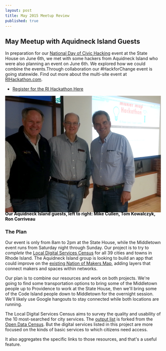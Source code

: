 ```yaml
---
layout: post
title: May 2015 Meetup Review
published: true
---
```


## May Meetup with Aquidneck Island Guests

In preparation for our [National Day of Civic Hacking](http://hackforchange.org) event at the State House on June 6th, we met with some hackers from Aquidneck Island who were also planning an event on June 6th.  We explored how we could combine the events.Through collaboration our #HackforChange event is going statewide.  Find out more about the multi-site event at [RIHackathon.com](http://www.rihackathon.com/).

* [Register for the RI Hackathon Here](http://www.rihackathon.com/?page_id=8)

![Our Aquidneck Island guests, left to right: Mike Cullen, Tom Kowalczyk, Ron Corriveau](/images/photos/ri-hackathoners-1024.png)

<p style="font-size:14px; font-weight:bold; color:#000; margin-top:-1.5em">Our Aquidneck Island guests, left to right: Mike Cullen, Tom Kowalczyk, Ron Corriveau</p>

### The Plan

Our event is only from 8am to 2pm at the State House, while the Middletown event runs from Saturday night through Sunday. Our project is to try to *complete* the [Local Digital Services Census](http://hackforchange.org/challenges/local-digital-services-census/) for all 39 cities and towns in Rhode Island. The Aquidneck Island group is looking to build an app that could improve on the [existing Nation of Makers Map](https://story.maps.arcgis.com/home/webmap/viewer.html?webmap=ac5f95d3f9774950936282b13dbc00d1), adding layers that connect makers and spaces within networks.

Our plan is to combine our resources and work on both projects. We're going to find some transportation options to bring some of the Middletown people up to Providence to work at the State House, then we'll bring some of the Code Island people down to Middletown for the overnight session. We'll likely use Google hangouts to stay connected while both locations are running.

The Local Digital Services Census aims to survey the quality and usability of the 10 most-searched for city services.  The [output list](https://service-census.herokuapp.com/) is forked from the [Open Data Census](http://us-city.census.okfn.org/). But the digital services listed in this project are more focused on the kinds of basic services to which citizens need access. 

It also aggregates the specific links to those resources, and that's a useful feature.




